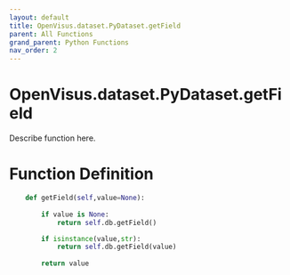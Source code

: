 ```yaml
---
layout: default
title: OpenVisus.dataset.PyDataset.getField
parent: All Functions
grand_parent: Python Functions
nav_order: 2
---
```


# OpenVisus.dataset.PyDataset.getField

Describe function here.

# Function Definition

```python
	def getField(self,value=None):
		
		if value is None:
			return self.db.getField()

		if isinstance(value,str):
			return self.db.getField(value)
			
		return value
```